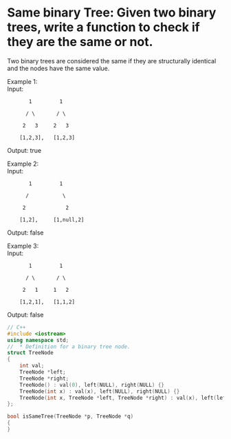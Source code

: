 # Same binary Tree: Given two binary trees, write a function to check if they are the same or not.
Two binary trees are considered the same if they are structurally identical and the nodes have the same value.

Example 1: <br/>
Input:

           1         1

          / \       / \

         2   3     2   3

        [1,2,3],   [1,2,3]

Output: true <br/>

Example 2: <br/>
Input:

           1         1

          /           \

         2             2

        [1,2],     [1,null,2]

Output: false <br/>

Example 3: <br/>
Input:

           1         1

          / \       / \

         2   1     1   2

        [1,2,1],   [1,1,2]

Output: false

```C++
// C++
#include <iostream>
using namespace std;
//  * Definition for a binary tree node.
struct TreeNode
{
    int val;
    TreeNode *left;
    TreeNode *right;
    TreeNode() : val(0), left(NULL), right(NULL) {}
    TreeNode(int x) : val(x), left(NULL), right(NULL) {}
    TreeNode(int x, TreeNode *left, TreeNode *right) : val(x), left(left), right(right) {}
};

bool isSameTree(TreeNode *p, TreeNode *q)
{
}
```